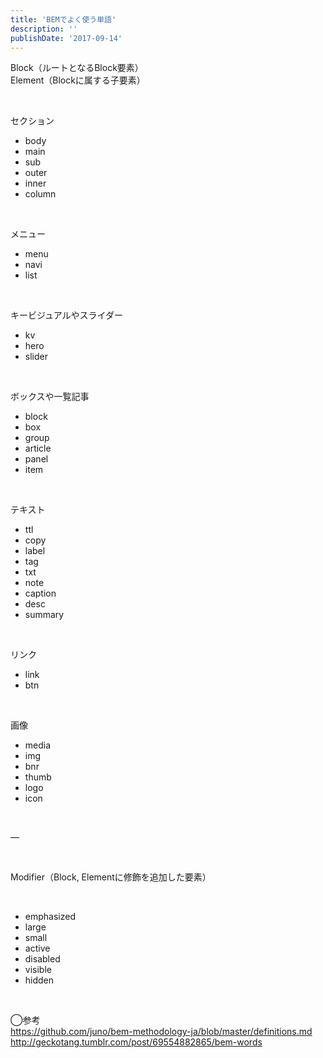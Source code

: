 ```yaml
---
title: 'BEMでよく使う単語'
description: ''
publishDate: '2017-09-14'
---
```


<p>Block（ルートとなるBlock要素）<br>
Element（Blockに属する子要素）</p>
<p>&nbsp;</p>
<p>セクション</p>
<ul>
<li>body</li>
<li>main</li>
<li>sub</li>
<li>outer</li>
<li>inner</li>
<li>column</li>
</ul>
<p>&nbsp;</p>
<p>メニュー</p>
<ul>
<li>menu</li>
<li>navi</li>
<li>list</li>
</ul>
<p>&nbsp;</p>
<p>キービジュアルやスライダー</p>
<ul>
<li>kv</li>
<li>hero</li>
<li>slider</li>
</ul>
<p>&nbsp;</p>
<p>ボックスや一覧記事</p>
<ul>
<li>block</li>
<li>box</li>
<li>group</li>
<li>article</li>
<li>panel</li>
<li>item</li>
</ul>
<p>&nbsp;</p>
<p>テキスト</p>
<ul>
<li>ttl</li>
<li>copy</li>
<li>label</li>
<li>tag</li>
<li>txt</li>
<li>note</li>
<li>caption</li>
<li>desc</li>
<li>summary</li>
</ul>
<p>&nbsp;</p>
<p>リンク</p>
<ul>
<li>link</li>
<li>btn</li>
</ul>
<p>&nbsp;</p>
<p>画像</p>
<ul>
<li>media</li>
<li>img</li>
<li>bnr</li>
<li>thumb</li>
<li>logo</li>
<li>icon</li>
</ul>
<p>&nbsp;</p>
<p>—</p>
<p>&nbsp;</p>
<p>Modifier（Block, Elementに修飾を追加した要素）</p>
<p>&nbsp;</p>
<ul>
<li>emphasized</li>
<li>large</li>
<li>small</li>
<li>active</li>
<li>disabled</li>
<li>visible</li>
<li>hidden</li>
</ul>
<p>&nbsp;</p>
<p>◯参考<br>
<a href="https://github.com/juno/bem-methodology-ja/blob/master/definitions.md">https://github.com/juno/bem-methodology-ja/blob/master/definitions.md</a><br>
<a href="http://geckotang.tumblr.com/post/69554882865/bem-words">http://geckotang.tumblr.com/post/69554882865/bem-words</a></p>

